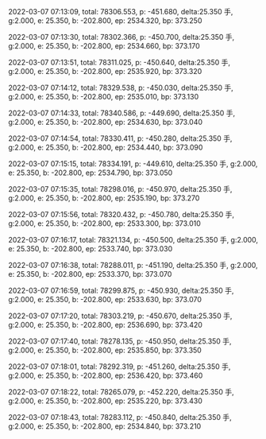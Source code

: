 2022-03-07 07:13:09, total: 78306.553, p: -451.680, delta:25.350 手, g:2.000, e: 25.350, b: -202.800, ep: 2534.320, bp: 373.250

2022-03-07 07:13:30, total: 78302.366, p: -450.700, delta:25.350 手, g:2.000, e: 25.350, b: -202.800, ep: 2534.660, bp: 373.170

2022-03-07 07:13:51, total: 78311.025, p: -450.640, delta:25.350 手, g:2.000, e: 25.350, b: -202.800, ep: 2535.920, bp: 373.320

2022-03-07 07:14:12, total: 78329.538, p: -450.030, delta:25.350 手, g:2.000, e: 25.350, b: -202.800, ep: 2535.010, bp: 373.130

2022-03-07 07:14:33, total: 78340.586, p: -449.690, delta:25.350 手, g:2.000, e: 25.350, b: -202.800, ep: 2534.630, bp: 373.040

2022-03-07 07:14:54, total: 78330.411, p: -450.280, delta:25.350 手, g:2.000, e: 25.350, b: -202.800, ep: 2534.440, bp: 373.090

2022-03-07 07:15:15, total: 78334.191, p: -449.610, delta:25.350 手, g:2.000, e: 25.350, b: -202.800, ep: 2534.790, bp: 373.050

2022-03-07 07:15:35, total: 78298.016, p: -450.970, delta:25.350 手, g:2.000, e: 25.350, b: -202.800, ep: 2535.190, bp: 373.270

2022-03-07 07:15:56, total: 78320.432, p: -450.780, delta:25.350 手, g:2.000, e: 25.350, b: -202.800, ep: 2533.300, bp: 373.010

2022-03-07 07:16:17, total: 78321.134, p: -450.500, delta:25.350 手, g:2.000, e: 25.350, b: -202.800, ep: 2533.740, bp: 373.030

2022-03-07 07:16:38, total: 78288.011, p: -451.190, delta:25.350 手, g:2.000, e: 25.350, b: -202.800, ep: 2533.370, bp: 373.070

2022-03-07 07:16:59, total: 78299.875, p: -450.930, delta:25.350 手, g:2.000, e: 25.350, b: -202.800, ep: 2533.630, bp: 373.070

2022-03-07 07:17:20, total: 78303.219, p: -450.670, delta:25.350 手, g:2.000, e: 25.350, b: -202.800, ep: 2536.690, bp: 373.420

2022-03-07 07:17:40, total: 78278.135, p: -450.950, delta:25.350 手, g:2.000, e: 25.350, b: -202.800, ep: 2535.850, bp: 373.350

2022-03-07 07:18:01, total: 78292.319, p: -451.260, delta:25.350 手, g:2.000, e: 25.350, b: -202.800, ep: 2536.420, bp: 373.460

2022-03-07 07:18:22, total: 78265.079, p: -452.220, delta:25.350 手, g:2.000, e: 25.350, b: -202.800, ep: 2535.220, bp: 373.430

2022-03-07 07:18:43, total: 78283.112, p: -450.840, delta:25.350 手, g:2.000, e: 25.350, b: -202.800, ep: 2534.840, bp: 373.210